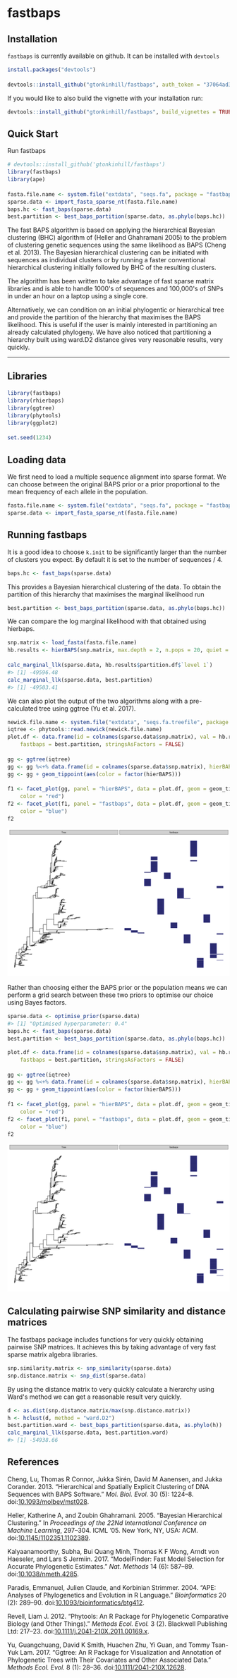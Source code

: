 
<!-- README.md is generated from README.Rmd. Please edit that file -->
<!-- [![Travis-CI Build Status](https://travis-ci.org/gtonkinhill/fastbaps.svg?branch=master)](https://travis-ci.org/gtonkinhill/fastbaps) -->
fastbaps
========

Installation
------------

`fastbaps` is currently available on github. It can be installed with `devtools`

``` r
install.packages("devtools")

devtools::install_github("gtonkinhill/fastbaps", auth_token = "37064ad364627e23377a492cf790285642256a23")
```

If you would like to also build the vignette with your installation run:

``` r
devtools::install_github("gtonkinhill/fastbaps", build_vignettes = TRUE)
```

Quick Start
-----------

Run fastbaps

``` r
# devtools::install_github('gtonkinhill/fastbaps')
library(fastbaps)
library(ape)

fasta.file.name <- system.file("extdata", "seqs.fa", package = "fastbaps")
sparse.data <- import_fasta_sparse_nt(fasta.file.name)
baps.hc <- fast_baps(sparse.data)
best.partition <- best_baps_partition(sparse.data, as.phylo(baps.hc))
```

The fast BAPS algorithm is based on applying the hierarchical Bayesian clustering (BHC) algorithm of (Heller and Ghahramani 2005) to the problem of clustering genetic sequences using the same likelihood as BAPS (Cheng et al. 2013). The Bayesian hierarchical clustering can be initiated with sequences as individual clusters or by running a faster conventional hierarchical clustering initially followed by BHC of the resulting clusters.

The algorithm has been written to take advantage of fast sparse matrix libraries and is able to handle 1000's of sequences and 100,000's of SNPs in under an hour on a laptop using a single core.

Alternatively, we can condition on an initial phylogentic or hierarchical tree and provide the partition of the hierarchy that maximises the BAPS likelihood. This is useful if the user is mainly interested in partitioning an already calculated phylogeny. We have also noticed that partitioning a hierarchy built using ward.D2 distance gives very reasonable results, very quickly.

------------------------------------------------------------------------

Libraries
---------

``` r
library(fastbaps)
library(rhierbaps)
library(ggtree)
library(phytools)
library(ggplot2)

set.seed(1234)
```

Loading data
------------

We first need to load a multiple sequence alignment into sparse format. We can choose between the original BAPS prior or a prior proportional to the mean frequency of each allele in the population.

``` r
fasta.file.name <- system.file("extdata", "seqs.fa", package = "fastbaps")
sparse.data <- import_fasta_sparse_nt(fasta.file.name)
```

Running fastbaps
----------------

It is a good idea to choose `k.init` to be significantly larger than the number of clusters you expect. By default it is set to the number of sequences / 4.

``` r
baps.hc <- fast_baps(sparse.data)
```

This provides a Bayesian hierarchical clustering of the data. To obtain the partition of this hierarchy that maximises the marginal likelihood run

``` r
best.partition <- best_baps_partition(sparse.data, as.phylo(baps.hc))
```

We can compare the log marginal likelihood with that obtained using hierbaps.

``` r
snp.matrix <- load_fasta(fasta.file.name)
hb.results <- hierBAPS(snp.matrix, max.depth = 2, n.pops = 20, quiet = TRUE)

calc_marginal_llk(sparse.data, hb.results$partition.df$`level 1`)
#> [1] -49596.48
calc_marginal_llk(sparse.data, best.partition)
#> [1] -49503.41
```

We can also plot the output of the two algorithms along with a pre-calculated tree using ggtree (Yu et al. 2017).

``` r
newick.file.name <- system.file("extdata", "seqs.fa.treefile", package = "fastbaps")
iqtree <- phytools::read.newick(newick.file.name)
plot.df <- data.frame(id = colnames(sparse.data$snp.matrix), val = hb.results$partition.df$`level 1`, 
    fastbaps = best.partition, stringsAsFactors = FALSE)

gg <- ggtree(iqtree)
gg <- gg %<+% data.frame(id = colnames(sparse.data$snp.matrix), hierBAPS = hb.results$partition.df$`level 1`)
gg <- gg + geom_tippoint(aes(color = factor(hierBAPS)))

f1 <- facet_plot(gg, panel = "hierBAPS", data = plot.df, geom = geom_tile, aes(x = val), 
    color = "red")
f2 <- facet_plot(f1, panel = "fastbaps", data = plot.df, geom = geom_tile, aes(x = fastbaps), 
    color = "blue")
f2
```

![](inst/vignette-supp/unnamed-chunk-12-1.png)

Rather than choosing either the BAPS prior or the population means we can perform a grid search between these two priors to optimise our choice using Bayes factors.

``` r
sparse.data <- optimise_prior(sparse.data)
#> [1] "Optimised hyperparameter: 0.4"
baps.hc <- fast_baps(sparse.data)
best.partition <- best_baps_partition(sparse.data, as.phylo(baps.hc))
```

``` r
plot.df <- data.frame(id = colnames(sparse.data$snp.matrix), val = hb.results$partition.df$`level 1`, 
    fastbaps = best.partition, stringsAsFactors = FALSE)

gg <- ggtree(iqtree)
gg <- gg %<+% data.frame(id = colnames(sparse.data$snp.matrix), hierBAPS = hb.results$partition.df$`level 1`)
gg <- gg + geom_tippoint(aes(color = factor(hierBAPS)))

f1 <- facet_plot(gg, panel = "hierBAPS", data = plot.df, geom = geom_tile, aes(x = val), 
    color = "red")
f2 <- facet_plot(f1, panel = "fastbaps", data = plot.df, geom = geom_tile, aes(x = fastbaps), 
    color = "blue")
f2
```

![](inst/vignette-supp/unnamed-chunk-14-1.png)

Calculating pairwise SNP similarity and distance matrices
---------------------------------------------------------

The fastbaps package includes functions for very quickly obtaining pairwise SNP matrices. It achieves this by taking advantage of very fast sparse matrix algebra libraries.

``` r
snp.similarity.matrix <- snp_similarity(sparse.data)
snp.distance.matrix <- snp_dist(sparse.data)
```

By using the distance matrix to very quickly calculate a hierarchy using Ward's method we can get a reasonable result very quickly.

``` r
d <- as.dist(snp.distance.matrix/max(snp.distance.matrix))
h <- hclust(d, method = "ward.D2")
best.partition.ward <- best_baps_partition(sparse.data, as.phylo(h))
calc_marginal_llk(sparse.data, best.partition.ward)
#> [1] -54938.66
```

References
----------

Cheng, Lu, Thomas R Connor, Jukka Sirén, David M Aanensen, and Jukka Corander. 2013. “Hierarchical and Spatially Explicit Clustering of DNA Sequences with BAPS Software.” *Mol. Biol. Evol.* 30 (5): 1224–8. doi:[10.1093/molbev/mst028](https://doi.org/10.1093/molbev/mst028).

Heller, Katherine A, and Zoubin Ghahramani. 2005. “Bayesian Hierarchical Clustering.” In *Proceedings of the 22Nd International Conference on Machine Learning*, 297–304. ICML ’05. New York, NY, USA: ACM. doi:[10.1145/1102351.1102389](https://doi.org/10.1145/1102351.1102389).

Kalyaanamoorthy, Subha, Bui Quang Minh, Thomas K F Wong, Arndt von Haeseler, and Lars S Jermiin. 2017. “ModelFinder: Fast Model Selection for Accurate Phylogenetic Estimates.” *Nat. Methods* 14 (6): 587–89. doi:[10.1038/nmeth.4285](https://doi.org/10.1038/nmeth.4285).

Paradis, Emmanuel, Julien Claude, and Korbinian Strimmer. 2004. “APE: Analyses of Phylogenetics and Evolution in R Language.” *Bioinformatics* 20 (2): 289–90. doi:[10.1093/bioinformatics/btg412](https://doi.org/10.1093/bioinformatics/btg412).

Revell, Liam J. 2012. “Phytools: An R Package for Phylogenetic Comparative Biology (and Other Things).” *Methods Ecol. Evol.* 3 (2). Blackwell Publishing Ltd: 217–23. doi:[10.1111/j.2041-210X.2011.00169.x](https://doi.org/10.1111/j.2041-210X.2011.00169.x).

Yu, Guangchuang, David K Smith, Huachen Zhu, Yi Guan, and Tommy Tsan-Yuk Lam. 2017. “Ggtree: An R Package for Visualization and Annotation of Phylogenetic Trees with Their Covariates and Other Associated Data.” *Methods Ecol. Evol.* 8 (1): 28–36. doi:[10.1111/2041-210X.12628](https://doi.org/10.1111/2041-210X.12628).
